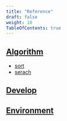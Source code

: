 ```yaml
---
title: "Reference"
draft: false
weight: 10
TableOfContents: true
---
```


## [Algorithm](./algorithm/)

* [sort](./algorithm/sort)
* [serach](./algorithm/serach)

## [Develop](./develop/)

## [Environment](./environment)
